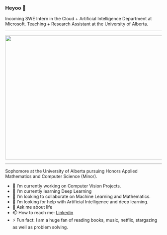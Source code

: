 ### Heyoo 👋

<!--
**Robertboy18/Robertboy18** is a ✨ _special_ ✨ repository because its `README.md` (this file) appears on your GitHub profile.
--> 
Incoming SWE Intern in the Cloud + Artificial Intelligence Department at Microsoft. Teaching + Research Assistant at the University of Alberta.
<hr>
<img src="https://static1.squarespace.com/static/599bfc6803596ef973b3fade/599c19adbebafb2115e05256/5ac3e4b770a6adaf70192b13/1522787687696/giphy.gif" width="800" height="400" />
<hr>

Sophomore at the University of Alberta pursuing Honors Applied Mathematics and Computer Science (Minor).  

- 🔭 I’m currently working on Computer Vision Projects.
- 🌱 I’m currently learning Deep Learning
- 👯 I’m looking to collaborate on Machine Learning and Mathematics.
- 🤔 I’m looking for help with Artificial Intelligence and deep learning.
- 💬 Ask me about life
- 📫 How to reach me: [Linkedin](https://www.linkedin.com/in/robert-joseph-2001/)
- ⚡ Fun fact: I am a huge fan of reading books, music, netflix, stargazing as well as problem solving.

